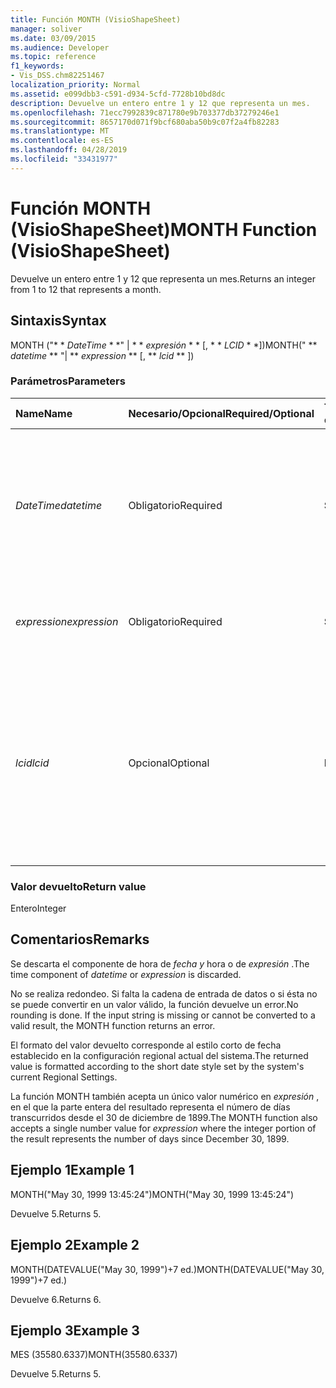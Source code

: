 ```yaml
---
title: Función MONTH (VisioShapeSheet)
manager: soliver
ms.date: 03/09/2015
ms.audience: Developer
ms.topic: reference
f1_keywords:
- Vis_DSS.chm82251467
localization_priority: Normal
ms.assetid: e099dbb3-c591-d934-5cfd-7728b10bd8dc
description: Devuelve un entero entre 1 y 12 que representa un mes.
ms.openlocfilehash: 71ecc7992839c871780e9b703377db37279246e1
ms.sourcegitcommit: 8657170d071f9bcf680aba50b9c07f2a4fb82283
ms.translationtype: MT
ms.contentlocale: es-ES
ms.lasthandoff: 04/28/2019
ms.locfileid: "33431977"
---
```

# <a name="month-function-visioshapesheet"></a><span data-ttu-id="43153-103">Función MONTH (VisioShapeSheet)</span><span class="sxs-lookup"><span data-stu-id="43153-103">MONTH Function (VisioShapeSheet)</span></span>

<span data-ttu-id="43153-104">Devuelve un entero entre 1 y 12 que representa un mes.</span><span class="sxs-lookup"><span data-stu-id="43153-104">Returns an integer from 1 to 12 that represents a month.</span></span>
  
## <a name="syntax"></a><span data-ttu-id="43153-105">Sintaxis</span><span class="sxs-lookup"><span data-stu-id="43153-105">Syntax</span></span>

<span data-ttu-id="43153-106">MONTH ("\* \* *DateTime* \* \*" | \* \* *expresión* \* \* [, \* \* *LCID* \* \*])</span><span class="sxs-lookup"><span data-stu-id="43153-106">MONTH(" \*\* *datetime* \*\* "| \*\* *expression* \*\* [, \*\* *lcid* \*\* ])</span></span> 
  
### <a name="parameters"></a><span data-ttu-id="43153-107">Parámetros</span><span class="sxs-lookup"><span data-stu-id="43153-107">Parameters</span></span>

|<span data-ttu-id="43153-108">**Name**</span><span class="sxs-lookup"><span data-stu-id="43153-108">**Name**</span></span>|<span data-ttu-id="43153-109">**Necesario/Opcional**</span><span class="sxs-lookup"><span data-stu-id="43153-109">**Required/Optional**</span></span>|<span data-ttu-id="43153-110">**Tipo de datos**</span><span class="sxs-lookup"><span data-stu-id="43153-110">**Data Type**</span></span>|<span data-ttu-id="43153-111">**Descripción**</span><span class="sxs-lookup"><span data-stu-id="43153-111">**Description**</span></span>|
|:-----|:-----|:-----|:-----|
| <span data-ttu-id="43153-112">_DateTime_</span><span class="sxs-lookup"><span data-stu-id="43153-112">_datetime_</span></span> <br/> |<span data-ttu-id="43153-113">Obligatorio</span><span class="sxs-lookup"><span data-stu-id="43153-113">Required</span></span>  <br/> |<span data-ttu-id="43153-114">**String**</span><span class="sxs-lookup"><span data-stu-id="43153-114">**String**</span></span> <br/> |<span data-ttu-id="43153-115">Cualquier cadena que se pueda reconocer como una fecha y una hora, o una referencia a una celda que contenga una fecha y una hora.</span><span class="sxs-lookup"><span data-stu-id="43153-115">Any string commonly recognized as a date and time or a reference to a cell containing a date and time.</span></span>  <br/> |
| <span data-ttu-id="43153-116">_expression_</span><span class="sxs-lookup"><span data-stu-id="43153-116">_expression_</span></span> <br/> |<span data-ttu-id="43153-117">Obligatorio</span><span class="sxs-lookup"><span data-stu-id="43153-117">Required</span></span>  <br/> |<span data-ttu-id="43153-118">**String**</span><span class="sxs-lookup"><span data-stu-id="43153-118">**String**</span></span> <br/> | <span data-ttu-id="43153-119">Cualquier expresión que produzca como resultado una fecha y una hora.</span><span class="sxs-lookup"><span data-stu-id="43153-119">Any expression that yields a date and time.</span></span>  <br/> |
| <span data-ttu-id="43153-120">_lcid_</span><span class="sxs-lookup"><span data-stu-id="43153-120">_lcid_</span></span> <br/> |<span data-ttu-id="43153-121">Opcional</span><span class="sxs-lookup"><span data-stu-id="43153-121">Optional</span></span>  <br/> |<span data-ttu-id="43153-122">**Number**</span><span class="sxs-lookup"><span data-stu-id="43153-122">**Number**</span></span> <br/> |<span data-ttu-id="43153-123">Identificador regional que se usa para evaluar información de fecha y hora que no sea local.</span><span class="sxs-lookup"><span data-stu-id="43153-123">The locale identifier to be used in evaluating a nonlocal datetime.</span></span> <span data-ttu-id="43153-124">El identificador regional es un número que se describe en los archivos de encabezado del sistema.</span><span class="sxs-lookup"><span data-stu-id="43153-124">The locale identifier is a number described in the system header files.</span></span>  <br/> |
   
### <a name="return-value"></a><span data-ttu-id="43153-125">Valor devuelto</span><span class="sxs-lookup"><span data-stu-id="43153-125">Return value</span></span>

<span data-ttu-id="43153-126">Entero</span><span class="sxs-lookup"><span data-stu-id="43153-126">Integer</span></span>
  
## <a name="remarks"></a><span data-ttu-id="43153-127">Comentarios</span><span class="sxs-lookup"><span data-stu-id="43153-127">Remarks</span></span>

<span data-ttu-id="43153-128">Se descarta el componente de hora de _fecha y_ hora o de _expresión_ .</span><span class="sxs-lookup"><span data-stu-id="43153-128">The time component of  _datetime_ or  _expression_ is discarded.</span></span> 
  
<span data-ttu-id="43153-p102">No se realiza redondeo. Si falta la cadena de entrada de datos o si ésta no se puede convertir en un valor válido, la función devuelve un error.</span><span class="sxs-lookup"><span data-stu-id="43153-p102">No rounding is done. If the input string is missing or cannot be converted to a valid result, the MONTH function returns an error.</span></span>
  
<span data-ttu-id="43153-131">El formato del valor devuelto corresponde al estilo corto de fecha establecido en la configuración regional actual del sistema.</span><span class="sxs-lookup"><span data-stu-id="43153-131">The returned value is formatted according to the short date style set by the system's current Regional Settings.</span></span>
  
<span data-ttu-id="43153-132">La función MONTH también acepta un único valor numérico en _expresión_ , en el que la parte entera del resultado representa el número de días transcurridos desde el 30 de diciembre de 1899.</span><span class="sxs-lookup"><span data-stu-id="43153-132">The MONTH function also accepts a single number value for  _expression_ where the integer portion of the result represents the number of days since December 30, 1899.</span></span> 
  
## <a name="example-1"></a><span data-ttu-id="43153-133">Ejemplo 1</span><span class="sxs-lookup"><span data-stu-id="43153-133">Example 1</span></span>

<span data-ttu-id="43153-134">MONTH("May 30, 1999 13:45:24")</span><span class="sxs-lookup"><span data-stu-id="43153-134">MONTH("May 30, 1999 13:45:24")</span></span>
  
<span data-ttu-id="43153-135">Devuelve 5.</span><span class="sxs-lookup"><span data-stu-id="43153-135">Returns 5.</span></span>
  
## <a name="example-2"></a><span data-ttu-id="43153-136">Ejemplo 2</span><span class="sxs-lookup"><span data-stu-id="43153-136">Example 2</span></span>

<span data-ttu-id="43153-137">MONTH(DATEVALUE("May 30, 1999")+7 ed.)</span><span class="sxs-lookup"><span data-stu-id="43153-137">MONTH(DATEVALUE("May 30, 1999")+7 ed.)</span></span>
  
<span data-ttu-id="43153-138">Devuelve 6.</span><span class="sxs-lookup"><span data-stu-id="43153-138">Returns 6.</span></span>
  
## <a name="example-3"></a><span data-ttu-id="43153-139">Ejemplo 3</span><span class="sxs-lookup"><span data-stu-id="43153-139">Example 3</span></span>

<span data-ttu-id="43153-140">MES (35580.6337)</span><span class="sxs-lookup"><span data-stu-id="43153-140">MONTH(35580.6337)</span></span>
  
<span data-ttu-id="43153-141">Devuelve 5.</span><span class="sxs-lookup"><span data-stu-id="43153-141">Returns 5.</span></span>
  

